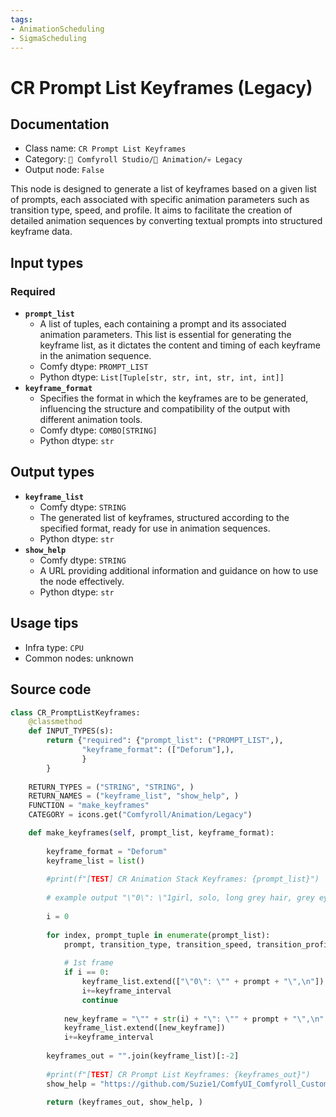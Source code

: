 ```yaml
---
tags:
- AnimationScheduling
- SigmaScheduling
---
```


# CR Prompt List Keyframes (Legacy)
## Documentation
- Class name: `CR Prompt List Keyframes`
- Category: `🧩 Comfyroll Studio/🎥 Animation/💀 Legacy`
- Output node: `False`

This node is designed to generate a list of keyframes based on a given list of prompts, each associated with specific animation parameters such as transition type, speed, and profile. It aims to facilitate the creation of detailed animation sequences by converting textual prompts into structured keyframe data.
## Input types
### Required
- **`prompt_list`**
    - A list of tuples, each containing a prompt and its associated animation parameters. This list is essential for generating the keyframe list, as it dictates the content and timing of each keyframe in the animation sequence.
    - Comfy dtype: `PROMPT_LIST`
    - Python dtype: `List[Tuple[str, str, int, str, int, int]]`
- **`keyframe_format`**
    - Specifies the format in which the keyframes are to be generated, influencing the structure and compatibility of the output with different animation tools.
    - Comfy dtype: `COMBO[STRING]`
    - Python dtype: `str`
## Output types
- **`keyframe_list`**
    - Comfy dtype: `STRING`
    - The generated list of keyframes, structured according to the specified format, ready for use in animation sequences.
    - Python dtype: `str`
- **`show_help`**
    - Comfy dtype: `STRING`
    - A URL providing additional information and guidance on how to use the node effectively.
    - Python dtype: `str`
## Usage tips
- Infra type: `CPU`
- Common nodes: unknown


## Source code
```python
class CR_PromptListKeyframes:
    @classmethod
    def INPUT_TYPES(s):
        return {"required": {"prompt_list": ("PROMPT_LIST",),
                "keyframe_format": (["Deforum"],),
                }         
        }
    
    RETURN_TYPES = ("STRING", "STRING", )
    RETURN_NAMES = ("keyframe_list", "show_help", )
    FUNCTION = "make_keyframes"
    CATEGORY = icons.get("Comfyroll/Animation/Legacy")

    def make_keyframes(self, prompt_list, keyframe_format):
    
        keyframe_format = "Deforum"
        keyframe_list = list()
        
        #print(f"[TEST] CR Animation Stack Keyframes: {prompt_list}") 
        
        # example output "\"0\": \"1girl, solo, long grey hair, grey eyes, black sweater, dancing\"",
        
        i = 0
            
        for index, prompt_tuple in enumerate(prompt_list):
            prompt, transition_type, transition_speed, transition_profile, keyframe_interval, loops = prompt_tuple
            
            # 1st frame
            if i == 0:
                keyframe_list.extend(["\"0\": \"" + prompt + "\",\n"])
                i+=keyframe_interval  
                continue
                
            new_keyframe = "\"" + str(i) + "\": \"" + prompt + "\",\n"
            keyframe_list.extend([new_keyframe])
            i+=keyframe_interval 
        
        keyframes_out = "".join(keyframe_list)[:-2]
        
        #print(f"[TEST] CR Prompt List Keyframes: {keyframes_out}")   
        show_help = "https://github.com/Suzie1/ComfyUI_Comfyroll_CustomNodes/wiki/Prompt-Nodes#cr-prompt-list-keyframes"

        return (keyframes_out, show_help, )

```
